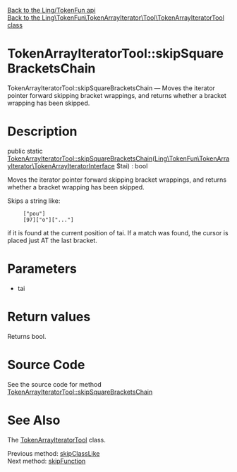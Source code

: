 [Back to the Ling/TokenFun api](https://github.com/lingtalfi/TokenFun/blob/master/doc/api/Ling/TokenFun.md)<br>
[Back to the Ling\TokenFun\TokenArrayIterator\Tool\TokenArrayIteratorTool class](https://github.com/lingtalfi/TokenFun/blob/master/doc/api/Ling/TokenFun/TokenArrayIterator/Tool/TokenArrayIteratorTool.md)


TokenArrayIteratorTool::skipSquareBracketsChain
================



TokenArrayIteratorTool::skipSquareBracketsChain — Moves the iterator pointer forward skipping bracket wrappings, and returns whether a bracket wrapping has been skipped.




Description
================


public static [TokenArrayIteratorTool::skipSquareBracketsChain](https://github.com/lingtalfi/TokenFun/blob/master/doc/api/Ling/TokenFun/TokenArrayIterator/Tool/TokenArrayIteratorTool/skipSquareBracketsChain.md)([Ling\TokenFun\TokenArrayIterator\TokenArrayIteratorInterface](https://github.com/lingtalfi/TokenFun/blob/master/doc/api/Ling/TokenFun/TokenArrayIterator/TokenArrayIteratorInterface.md) $tai) : bool




Moves the iterator pointer forward skipping bracket wrappings, and returns whether a bracket wrapping has been skipped.


Skips a string like:

         ["pou"]
         [97]["o"]["..."]

if it is found at the current position of tai.
If a match was found, the cursor is placed just AT the last bracket.




Parameters
================


- tai

    


Return values
================

Returns bool.








Source Code
===========
See the source code for method [TokenArrayIteratorTool::skipSquareBracketsChain](https://github.com/lingtalfi/TokenFun/blob/master/TokenArrayIterator/Tool/TokenArrayIteratorTool.php#L186-L215)


See Also
================

The [TokenArrayIteratorTool](https://github.com/lingtalfi/TokenFun/blob/master/doc/api/Ling/TokenFun/TokenArrayIterator/Tool/TokenArrayIteratorTool.md) class.

Previous method: [skipClassLike](https://github.com/lingtalfi/TokenFun/blob/master/doc/api/Ling/TokenFun/TokenArrayIterator/Tool/TokenArrayIteratorTool/skipClassLike.md)<br>Next method: [skipFunction](https://github.com/lingtalfi/TokenFun/blob/master/doc/api/Ling/TokenFun/TokenArrayIterator/Tool/TokenArrayIteratorTool/skipFunction.md)<br>

